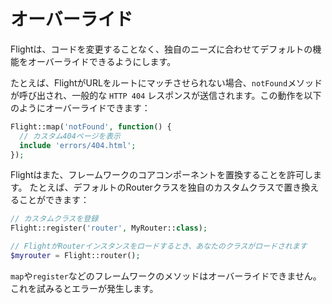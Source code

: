 # オーバーライド

Flightは、コードを変更することなく、独自のニーズに合わせてデフォルトの機能をオーバーライドできるようにします。

たとえば、FlightがURLをルートにマッチさせられない場合、`notFound`メソッドが呼び出され、一般的な `HTTP 404` レスポンスが送信されます。この動作を以下のようにオーバーライドできます：

```php
Flight::map('notFound', function() {
  // カスタム404ページを表示
  include 'errors/404.html';
});
```

Flightはまた、フレームワークのコアコンポーネントを置換することを許可します。
たとえば、デフォルトのRouterクラスを独自のカスタムクラスで置き換えることができます：

```php
// カスタムクラスを登録
Flight::register('router', MyRouter::class);

// FlightがRouterインスタンスをロードするとき、あなたのクラスがロードされます
$myrouter = Flight::router();
```

`map`や`register`などのフレームワークのメソッドはオーバーライドできません。これを試みるとエラーが発生します。